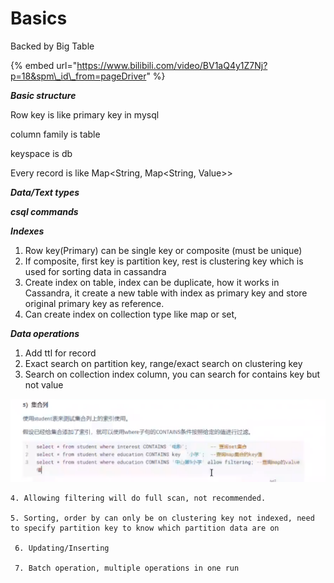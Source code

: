 # Basics

Backed by Big Table

{% embed url="https://www.bilibili.com/video/BV1aQ4y1Z7Nj?p=18&spm\_id\_from=pageDriver" %}



_**Basic structure**_

Row key is like primary key in mysql

column family is table

keyspace is db

Every record is like Map&lt;String, Map&lt;String, Value&gt;&gt;



_**Data/Text types**_

_**csql commands**_

_**Indexes**_

1. Row key\(Primary\) can be single key or composite \(must be unique\)
2. If composite, first key is partition key, rest is clustering key which is used for sorting data in cassandra
3. Create index on table, index can be duplicate, how it works in Cassandra, it create a new table with index as primary key and store original primary key as reference.
4. Can create index on collection type like map or set,





_**Data operations**_

1. Add ttl for record
2. Exact search on partition key, range/exact search on clustering key
3. Search on collection index column, you can search for contains key but not value

![](../../../../.gitbook/assets/image%20%288%29.png)

    4. Allowing filtering will do full scan, not recommended.

    5. Sorting, order by can only be on clustering key not indexed, need to specify partition key to know which partition data are on

     6. Updating/Inserting

     7. Batch operation, multiple operations in one run



